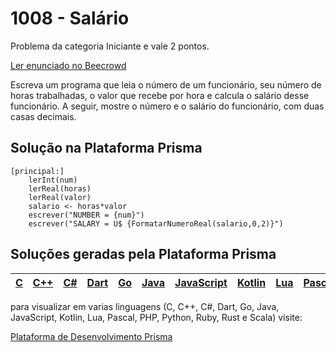 # 1008 - Salário

Problema da categoria Iniciante e vale 2 pontos.

[Ler enunciado no Beecrowd](https://www.beecrowd.com.br/judge/en/problems/view/1008)


Escreva um programa que leia o número de um funcionário, seu número de horas trabalhadas, o valor que recebe por hora e calcula o salário desse funcionário. A seguir, mostre o número e o salário do funcionário, com duas casas decimais.

## Solução na Plataforma Prisma
``` 
[principal:]
    lerInt(num)
    lerReal(horas)
    lerReal(valor)
    salario <- horas*valor
    escrever("NUMBER = {num}")
    escrever("SALARY = U$ {FormatarNumeroReal(salario,0,2)}")
```

## Soluções geradas pela Plataforma Prisma

|[C](https://www.prisma.dev.br/tela-demo-transpilado.html?idDemo=1008&categoria=Iniciante&idTarget=1)|[C++](https://www.prisma.dev.br/tela-demo-transpilado.html?idDemo=1008&categoria=Iniciante&idTarget=2)|[C#](https://www.prisma.dev.br/tela-demo-transpilado.html?idDemo=1008&categoria=Iniciante&idTarget=3)|[Dart](https://www.prisma.dev.br/tela-demo-transpilado.html?idDemo=1008&categoria=Iniciante&idTarget=4)|[Go](https://www.prisma.dev.br/tela-demo-transpilado.html?idDemo=1008&categoria=Iniciante&idTarget=5)|[Java](https://www.prisma.dev.br/tela-demo-transpilado.html?idDemo=1008&categoria=Iniciante&idTarget=6)|[JavaScript](https://www.prisma.dev.br/tela-demo-transpilado.html?idDemo=1008&categoria=Iniciante&idTarget=7)|[Kotlin](https://www.prisma.dev.br/tela-demo-transpilado.html?idDemo=1008&categoria=Iniciante&idTarget=8)|[Lua](https://www.prisma.dev.br/tela-demo-transpilado.html?idDemo=1008&categoria=Iniciante&idTarget=9)|[Pascal](https://www.prisma.dev.br/tela-demo-transpilado.html?idDemo=1008&categoria=Iniciante&idTarget=10)|[PHP](https://www.prisma.dev.br/tela-demo-transpilado.html?idDemo=1008&categoria=Iniciante&idTarget=11)|[Python](https://www.prisma.dev.br/tela-demo-transpilado.html?idDemo=1008&categoria=Iniciante&idTarget=12)|[Ruby](https://www.prisma.dev.br/tela-demo-transpilado.html?idDemo=1008&categoria=Iniciante&idTarget=13)|[Rust](https://www.prisma.dev.br/tela-demo-transpilado.html?idDemo=1008&categoria=Iniciante&idTarget=14)|[Scala](https://www.prisma.dev.br/tela-demo-transpilado.html?idDemo=1008&categoria=Iniciante&idTarget=15)|
 --- | --- | --- | --- | --- | --- | --- | --- | --- | --- | --- | --- | --- | --- | --- |

para visualizar em varias linguagens (C, C++, C#, Dart, Go, Java, JavaScript, Kotlin, Lua, Pascal, PHP, Python, Ruby, Rust e Scala) visite:

[Plataforma de Desenvolvimento Prisma](https://www.prisma.dev.br/tela-demo.html?idDemo=1008&categoria=Iniciante)
